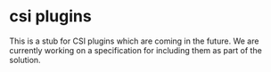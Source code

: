 # csi plugins

This is a stub for CSI plugins which are coming in the future. We are currently working on a specification for including them as part of the solution. 
